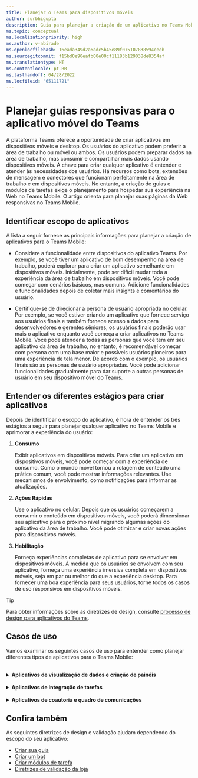 ```yaml
---
title: Planejar o Teams para dispositivos móveis
author: surbhigupta
description: Guia para planejar a criação de um aplicativo no Teams Mobile
ms.topic: conceptual
ms.localizationpriority: high
ms.author: v-abirade
ms.openlocfilehash: 16eada349d2a6adc5b45e89f075107838594eeeb
ms.sourcegitcommit: f15bd0e90eafb00e00cf11183b129038de8354af
ms.translationtype: HT
ms.contentlocale: pt-BR
ms.lasthandoff: 04/28/2022
ms.locfileid: "65111721"
---
```

# <a name="plan-responsive-tabs-for-teams-mobile"></a>Planejar guias responsivas para o aplicativo móvel do Teams

 A plataforma Teams oferece a oportunidade de criar aplicativos em dispositivos móveis e desktop. Os usuários do aplicativo podem preferir a área de trabalho ou móvel ou ambos. Os usuários podem preparar dados na área de trabalho, mas consumir e compartilhar mais dados usando dispositivos móveis. A chave para criar qualquer aplicativo é entender e atender às necessidades dos usuários. Há recursos como bots, extensões de mensagem e conectores que funcionam perfeitamente na área de trabalho e em dispositivos móveis. No entanto, a criação de guias e módulos de tarefas exige o planejamento para hospedar sua experiência na Web no Teams Mobile. O artigo orienta para planejar suas páginas da Web responsivas no Teams Mobile.

## <a name="identify-apps-scope"></a>Identificar escopo de aplicativos

A lista a seguir fornece as principais informações para planejar a criação de aplicativos para o Teams Mobile:

* Considere a funcionalidade entre dispositivos do aplicativo Teams. Por exemplo, se você tiver um aplicativo de bom desempenho na área de trabalho, poderá explorar para criar um aplicativo semelhante em dispositivos móveis. Inicialmente, pode ser difícil mudar toda a experiência da área de trabalho em dispositivos móveis. Você pode começar com cenários básicos, mas comuns. Adicione funcionalidades e funcionalidades depois de coletar mais insights e comentários do usuário.

* Certifique-se de direcionar a persona de usuário apropriada no celular. Por exemplo, se você estiver criando um aplicativo que fornece serviço aos usuários finais e também fornece acesso a dados para desenvolvedores e gerentes sêniores, os usuários finais poderão usar mais o aplicativo enquanto você começa a criar aplicativos no Teams Mobile. Você pode atender a todas as personas que você tem em seu aplicativo da área de trabalho, no entanto, é recomendável começar com persona com uma base maior e possíveis usuários pioneiros para uma experiência de tela menor. De acordo com o exemplo, os usuários finais são as personas de usuário apropriadas. Você pode adicionar funcionalidades gradualmente para dar suporte a outras personas de usuário em seu dispositivo móvel do Teams.

## <a name="understand-different-stages-to-build-apps"></a>Entender os diferentes estágios para criar aplicativos

Depois de identificar o escopo do aplicativo, é hora de entender os três estágios a seguir para planejar qualquer aplicativo no Teams Mobile e aprimorar a experiência do usuário:

1. **Consumo**

   Exibir aplicativos em dispositivos móveis. Para criar um aplicativo em dispositivos móveis, você pode começar com a experiência de consumo. Como o mundo móvel tornou a rolagem de conteúdo uma prática comum, você pode mostrar informações relevantes. Use mecanismos de envolvimento, como notificações para informar as atualizações.

2. **Ações Rápidas**

   Use o aplicativo no celular. Depois que os usuários começarem a consumir o conteúdo em dispositivos móveis, você poderá dimensionar seu aplicativo para o próximo nível migrando algumas ações do aplicativo da área de trabalho. Você pode otimizar e criar novas ações para dispositivos móveis.

3. **Habilitação**

   Forneça experiências completas de aplicativo para se envolver em dispositivos móveis. À medida que os usuários se envolvem com seu aplicativo, forneça uma experiência imersiva completa em dispositivos móveis, seja em par ou melhor do que a experiência desktop. Para fornecer uma boa experiência para seus usuários, torne todos os casos de uso responsivos em dispositivos móveis.

> [!TIP]
> Para obter informações sobre as diretrizes de design, consulte [processo de design para aplicativos do Teams](design-teams-app-process.md).

## <a name="use-cases"></a>Casos de uso

Vamos examinar os seguintes casos de uso para entender como planejar diferentes tipos de aplicativos para o Teams Mobile:

<br>

<details>

<summary><b>Aplicativos de visualização de dados e criação de painéis</b></summary>

Você pode entender como planejar guias responsivas para aplicativos de visualização de dados e criação de painéis na plataforma móvel do Teams.

Consumo:

No primeiro estágio, você pode implementar a experiência de consumo mais básica para exibir dados. A finalidade de qualquer aplicativo no domínio é mostrar dados na forma de visualizações. Em seu aplicativo, você pode mostrar visualizações exibidas recentemente na área de trabalho ou lista de todos os gráficos autorizados para os usuários. Depois de criar painéis na área de trabalho, os usuários podem acessar as informações usando dispositivos móveis. Você pode mostrar uma exibição detalhada de qualquer gráfico selecionado pelo usuário como uma exibição expandida em suas guias ou usando módulos de tarefa.

Você pode mostrar as seguintes informações:

* Dashboards e resumos
* Visuais de dados, mapas e infográficos
* Gráficos, gráficos e tabelas

![Consumo de aplicativos de visualização de dados e criação de painéis](../../assets/images/app-fundamentals/dashboarding-and-data-visualization-apps-consumption.png)

Ações rápidas:

No segundo estágio, os usuários podem trabalhar nos gráficos e visuais existentes da experiência desktop. Você pode introduzir as seguintes ações:

* Conteúdo da pesquisa
* Filtrar dados
* Criar indicadores

![Ações rápidas de aplicativos de visualização de dados e criação de painéis](../../assets/images/app-fundamentals/dashboarding-and-data-visualization-apps-quick-actions.png)

Capacitação:

No terceiro estágio, permita que os usuários criem conteúdo como gráficos e gráficos do zero. Certifique-se de introduzir todos os recursos em seu aplicativo para dispositivos móveis. Por exemplo, você pode usar módulos de tarefa para ajudar a acessar itens de dados específicos com exibição detalhada.

Você pode fornecer o seguinte acesso aos usuários:

* Modificar título e descrição
* Inserir itens de dados para criar visualizações
* Compartilhar visualizações em um canal ou chat em grupo

![Habilitação de aplicativos de visualização de dados e criação de painéis](../../assets/images/app-fundamentals/dashboarding-and-data-visualization-apps-enablement.png)

<br>

</details>

<br>

<details>

<summary><b>Aplicativos de integração de tarefas</b></summary>

Você pode entender como planejar guias responsivas para aplicativos de integração de tarefas na plataforma móvel do Teams.

Consumo:

No primeiro estágio, seu aplicativo pode mostrar a lista de tarefas para o usuário em uma pilha vertical. Se houver várias categorias de tarefas, como **Proposta**, **Ativa** e **Fechada**, forneça filtros para mostrar tarefas agrupadas ou como cabeçalhos para ver as tarefas agrupadas.

![Consumo de aplicativos de integração de tarefas](../../assets/images/app-fundamentals/taskboarding-apps-consumption.png)

Ações rápidas:

No segundo estágio, você pode fornecer o seguinte acesso de aplicativo aos usuários:

* Criar tarefas ou itens com os campos obrigatórios para reduzir a carga cognitiva dos usuários
* Alterar o tipo ou modo de exibição do quadro
* Examine as tarefas expandindo a exibição
* Usar módulos de tarefa para ver a exibição detalhada
* Mover as tarefas para categorias diferentes
* Compartilhar tarefas relevantes em chats e canais por meio de emails e feed de atividades

![Ações rápidas de aplicativos de integração de tarefas](../../assets/images/app-fundamentals/taskboarding-apps-quick-actions.png)

Capacitação:

No terceiro estágio, você pode habilitar a experiência dos usuários com as seguintes atividades:

* Adicionar novos projetos e quadros
* Adicione e modifique diferentes categorias, como **Proposta**, **Ativa** e **Fechada**
* Configurar as tarefas para comentários, anexos e outros recursos complexos

![Habilitação de aplicativos de integração de tarefas](../../assets/images/app-fundamentals/taskboarding-apps-enablement.png)
<br>

</details>

<br>

<details>

<summary><b>Aplicativos de coautoria e quadro de comunicações</b></summary>

Você pode entender como planejar guias responsivas para coautoria e aplicativos de quadro de comunicações na plataforma móvel do Teams.

Consumo:

No primeiro estágio, você pode considerar a experiência desktop para mostrar o conteúdo e os ativos em seu aplicativo.  Você pode mostrar as seguintes funções:

* Comentários ou comentários
* Ampliar ou reduzir
* Estágio atual ou progresso de um documento pendente

![Consumo de aplicativos de coautoria e quadro de comunicações](../../assets/images/app-fundamentals/coauthoring-and-whiteboarding-apps-consumption.png)

Ações Rápidas:

No segundo estágio, você pode introduzir as seguintes ações:

* Criar um novo quadro para colaboração ou novos documentos para assinatura
* Compartilhar quadros internamente e também com convidados
* Configurar permissões de administrador

> [!TIP]
> Você expõe ações, que podem ser mostradas facilmente nas telas pequenas.

![Ações rápidas de coautoria e de aplicativos de quadro de comunicações](../../assets/images/app-fundamentals/coauthoring-and-whiteboarding-apps-quick-actions.png)

Capacitação:

No terceiro estágio, forneça experiência completa aos usuários. Você pode habilitar a experiência dos usuários com as seguintes atividades:

* Adicionando texto, formas e anotações rápidas
* Navegar pelo conteúdo
* Adicionar camadas e filtros
* Excluir, desfazer e refazer operações
* Acesse a câmera e o microfone usando APIs do SDK do JS. Para obter mais informações sobre os recursos do dispositivo, consulte [visão geral dos recursos de dispositivo](../device-capabilities/device-capabilities-overview.md).

![Habilitação de aplicativos de coautoria e quadro de comunicações](../../assets/images/app-fundamentals/coauthoring-and-whiteboarding-apps-enablement.png)

<br>

</details>

## <a name="see-also"></a>Confira também

As seguintes diretrizes de design e validação ajudam dependendo do escopo do seu aplicativo:

* [Criar sua guia](../../tabs/design/tabs.md)
* [Criar um bot](../../bots/design/bots.md)
* [Criar módulos de tarefa](../..//task-modules-and-cards/task-modules/design-teams-task-modules.md)
* [Diretrizes de validação da loja](../deploy-and-publish/appsource/prepare/teams-store-validation-guidelines.md)
